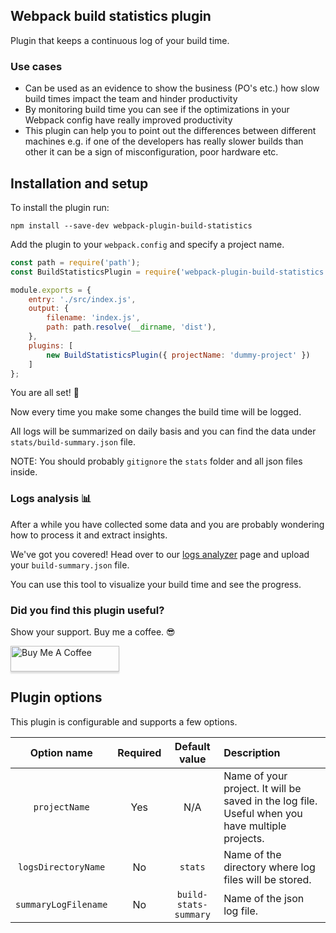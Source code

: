 ## Webpack build statistics plugin

Plugin that keeps a continuous log of your build time.

### Use cases

- Can be used as an evidence to show the business (PO's etc.) how slow build times impact the team and hinder productivity
- By monitoring build time you can see if the optimizations in your Webpack config have really improved productivity
- This plugin can help you to point out the differences between different machines e.g. if one of the developers has really slower builds than other it can be a sign of misconfiguration, poor hardware etc.

## Installation and setup

To install the plugin run:

`npm install --save-dev webpack-plugin-build-statistics`

Add the plugin to your `webpack.config` and specify a project name.

```js
const path = require('path');
const BuildStatisticsPlugin = require('webpack-plugin-build-statistics');

module.exports = {
    entry: './src/index.js',
    output: {
        filename: 'index.js',
        path: path.resolve(__dirname, 'dist'),
    },
    plugins: [
        new BuildStatisticsPlugin({ projectName: 'dummy-project' })
    ]
};
```

You are all set! 🚀

Now every time you make some changes the build time will be logged.

All logs will be summarized on daily basis and you can find the data under `stats/build-summary.json` file.

NOTE: You should probably `gitignore` the `stats` folder and all json files inside.

### Logs analysis 📊

After a while you have collected some data and you are probably wondering how to process it and extract insights.

We've got you covered!
Head over to our [logs analyzer](https://nemwiz.github.io/build-statistics-plugin/) page and upload your `build-summary.json` file.

You can use this tool to visualize your build time and see the progress.

### Did you find this plugin useful?

Show your support. Buy me a coffee. 😎

<a href="https://www.buymeacoffee.com/nemwiz" target="_blank"><img src="https://www.buymeacoffee.com/assets/img/custom_images/orange_img.png" alt="Buy Me A Coffee" style="height: 41px !important;width: 174px !important;box-shadow: 0px 3px 2px 0px rgba(190, 190, 190, 0.5) !important;-webkit-box-shadow: 0px 3px 2px 0px rgba(190, 190, 190, 0.5) !important;" ></a>


## Plugin options

This plugin is configurable and supports a few options.


| Option name        | Required           | Default value  |   Description        |
|:-------------:|:-------------:|:-----:|:-------------|
| `projectName`      | Yes | N/A | Name of your project. It will be saved in the log file. Useful when you have multiple projects. |
| `logsDirectoryName`      | No |   `stats` | Name of the directory where log files will be stored. |
| `summaryLogFilename` | No | `build-stats-summary` | Name of the json log file. |
